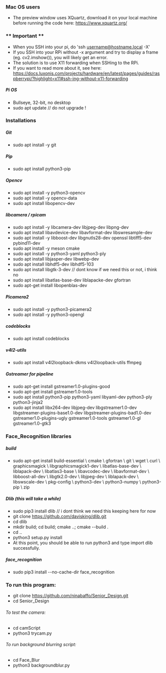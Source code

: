 ### Mac OS users
- The preview window uses XQuartz, download it on your local machine before running the code here: https://www.xquartz.org/

### ** Important **
- When you SSH into your pi, do 'ssh username@hostname.local -X' 
- If you SSH into your RPi without -x argument and try to display a frame (eg. cv2.imshow()), you will likely get an error. 
- The solution is to use X11 forwarding when SSHing to the RPi.
- If you want to read more about it, see here: https://docs.luxonis.com/projects/hardware/en/latest/pages/guides/raspberrypi/?highlight=x11#ssh-ing-without-x11-forwarding

##### Pi OS
- Bullseye, 32-bit, no desktop
- sudo apt update                    // do not upgrade !

### Installations 
##### Git
- sudo apt install -y git

##### Pip
- sudo apt install python3-pip

##### Opencv
- sudo apt install -y python3-opencv
- sudo apt install -y opencv-data
- sudo apt install libopencv-dev

##### libcamera / rpicam
- sudo apt install -y libcamera-dev libjpeg-dev libpng-dev
- sudo apt install libavdevice-dev libavformat-dev libswresample-dev
- sudo apt install -y libboost-dev libgnutls28-dev openssl libtiff5-dev pybind11-dev
- sudo apt install -y meson cmake
- sudo apt install -y python3-yaml python3-ply
- sudo apt install libjasper-dev libwebp-dev
- sudo apt install libhdf5-dev libhdf5-103
- sudo apt install libgtk-3-dev       // dont know if we need this or not, i think no
- sudo apt install libatlas-base-dev liblapacke-dev gfortran
- sudo apt-get install libopenblas-dev

##### Picamera2 
- sudo apt install -y python3-picamera2
- sudo apt install -y python3-opengl

##### codeblocks 
- sudo apt install codeblocks

#####  v4l2-utils 
- sudo apt install v4l2loopback-dkms v4l2loopback-utils ffmpeg

##### Gstreamer for pipeline
- sudo apt-get install gstreamer1.0-plugins-good
- sudo apt-get install gstreamer1.0-tools
- sudo apt install python3-pip python3-yaml libyaml-dev python3-ply python3-jinja2
- sudo apt install libx264-dev libjpeg-dev libgstreamer1.0-dev libgstreamer-plugins-base1.0-dev libgstreamer-plugins-bad1.0-dev gstreamer1.0-plugins-ugly gstreamer1.0-tools gstreamer1.0-gl gstreamer1.0-gtk3

### Face_Recognition libraries 
##### build
- sudo apt-get install build-essential \ cmake \ gfortran \ git \ wget \ curl \ graphicsmagick \ libgraphicsmagick1-dev \ libatlas-base-dev \ liblapack-dev \ libatlas3-base \ libavcodec-dev \ libavformat-dev \ libboost-all-dev \ libgtk2.0-dev \ libjpeg-dev \ liblapack-dev \ libswscale-dev \ pkg-config \ python3-dev \ python3-numpy \ python3-pip \ zip

##### Dlib (this will take a while)
- sudo pip3 install dlib       // i dont think we need this keeping here for now
- git clone https://github.com/davisking/dlib.git
- cd dlib
- mkdir build; cd build; cmake ..; cmake --build .
- cd ..
- python3 setup.py install
- At this point, you should be able to run python3 and type import dlib successfully.

##### face_recognition
- sudo pip3 install --no-cache-dir face_recognition

### To run this program: 
- git clone https://github.com/ninabaffo/Senior_Design.git
- cd Senior_Design
###### To test the camera:
- cd camScript
- python3 trycam.py
###### To run background blurring script:
- cd Face_Blur
- python3 backgroundblur.py
